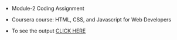 
* Module-2 Coding Assignment

* Coursera course: HTML, CSS, and Javascript for Web Developers

* To see the output [CLICK HERE](https://thantzinphyo-op.github.io/Assignment/Module-2/index.html)


